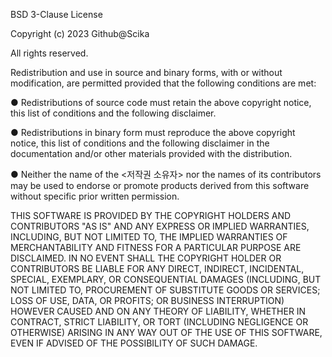 BSD 3-Clause License

Copyright (c) 2023 Github@Scika

All rights reserved.

Redistribution and use in source and binary forms, with or without modification, are permitted provided that the following conditions are met:


● Redistributions of source code must retain the above copyright notice, this list of conditions and the following disclaimer.

● Redistributions in binary form must reproduce the above copyright notice, this list of conditions and the following disclaimer in the documentation and/or other materials provided with the distribution.

● Neither the name of the <저작권 소유자> nor the names of its contributors may be used to endorse or promote products derived from this software without specific prior written permission.


THIS SOFTWARE IS PROVIDED BY THE COPYRIGHT HOLDERS AND CONTRIBUTORS "AS IS" AND ANY EXPRESS OR IMPLIED WARRANTIES, INCLUDING, BUT NOT LIMITED TO, THE IMPLIED WARRANTIES OF MERCHANTABILITY AND FITNESS FOR A PARTICULAR PURPOSE ARE DISCLAIMED. IN NO EVENT SHALL THE COPYRIGHT HOLDER OR CONTRIBUTORS BE LIABLE FOR ANY DIRECT, INDIRECT, INCIDENTAL, SPECIAL, EXEMPLARY, OR CONSEQUENTIAL DAMAGES (INCLUDING, BUT NOT LIMITED TO, PROCUREMENT OF SUBSTITUTE GOODS OR SERVICES; LOSS OF USE, DATA, OR PROFITS; OR BUSINESS INTERRUPTION) HOWEVER CAUSED AND ON ANY THEORY OF LIABILITY, WHETHER IN CONTRACT, STRICT LIABILITY, OR TORT (INCLUDING NEGLIGENCE OR OTHERWISE) ARISING IN ANY WAY OUT OF THE USE OF THIS SOFTWARE, EVEN IF ADVISED OF THE POSSIBILITY OF SUCH DAMAGE.